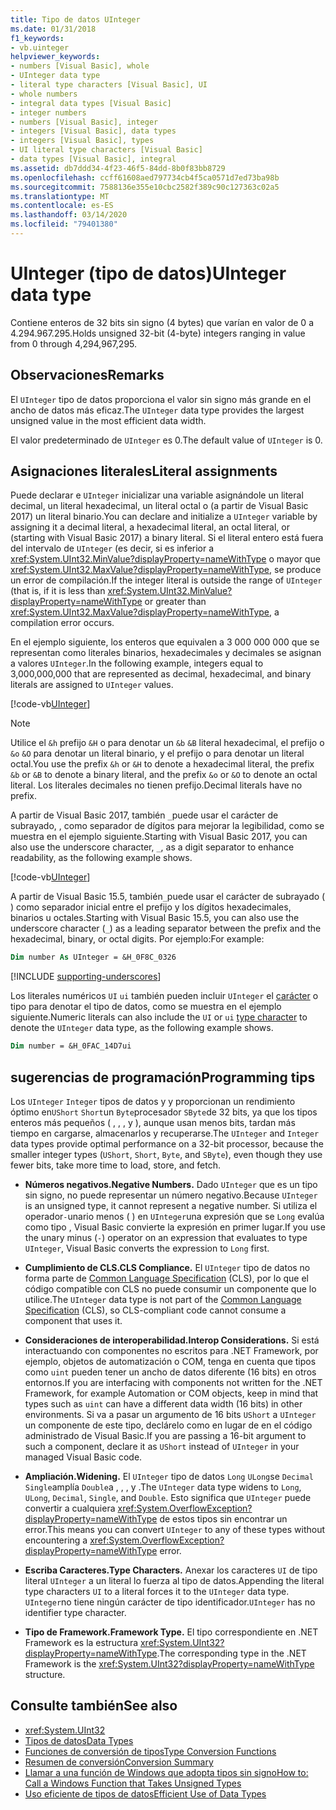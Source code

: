 ```yaml
---
title: Tipo de datos UInteger
ms.date: 01/31/2018
f1_keywords:
- vb.uinteger
helpviewer_keywords:
- numbers [Visual Basic], whole
- UInteger data type
- literal type characters [Visual Basic], UI
- whole numbers
- integral data types [Visual Basic]
- integer numbers
- numbers [Visual Basic], integer
- integers [Visual Basic], data types
- integers [Visual Basic], types
- UI literal type characters [Visual Basic]
- data types [Visual Basic], integral
ms.assetid: db7ddd34-4f23-46f5-84dd-8b0f83bb8729
ms.openlocfilehash: ccff61608aed797734cb4f5ca0571d7ed73ba98b
ms.sourcegitcommit: 7588136e355e10cbc2582f389c90c127363c02a5
ms.translationtype: MT
ms.contentlocale: es-ES
ms.lasthandoff: 03/14/2020
ms.locfileid: "79401380"
---
```

# <a name="uinteger-data-type"></a><span data-ttu-id="2eb9b-102">UInteger (tipo de datos)</span><span class="sxs-lookup"><span data-stu-id="2eb9b-102">UInteger data type</span></span>

<span data-ttu-id="2eb9b-103">Contiene enteros de 32 bits sin signo (4 bytes) que varían en valor de 0 a 4.294.967.295.</span><span class="sxs-lookup"><span data-stu-id="2eb9b-103">Holds unsigned 32-bit (4-byte) integers ranging in value from 0 through 4,294,967,295.</span></span>

## <a name="remarks"></a><span data-ttu-id="2eb9b-104">Observaciones</span><span class="sxs-lookup"><span data-stu-id="2eb9b-104">Remarks</span></span>

<span data-ttu-id="2eb9b-105">El `UInteger` tipo de datos proporciona el valor sin signo más grande en el ancho de datos más eficaz.</span><span class="sxs-lookup"><span data-stu-id="2eb9b-105">The `UInteger` data type provides the largest unsigned value in the most efficient data width.</span></span>

<span data-ttu-id="2eb9b-106">El valor predeterminado de `UInteger` es 0.</span><span class="sxs-lookup"><span data-stu-id="2eb9b-106">The default value of `UInteger` is 0.</span></span>

## <a name="literal-assignments"></a><span data-ttu-id="2eb9b-107">Asignaciones literales</span><span class="sxs-lookup"><span data-stu-id="2eb9b-107">Literal assignments</span></span>

<span data-ttu-id="2eb9b-108">Puede declarar e `UInteger` inicializar una variable asignándole un literal decimal, un literal hexadecimal, un literal octal o (a partir de Visual Basic 2017) un literal binario.</span><span class="sxs-lookup"><span data-stu-id="2eb9b-108">You can declare and initialize a `UInteger` variable by assigning it a decimal literal, a hexadecimal literal, an octal literal, or (starting with Visual Basic 2017) a binary literal.</span></span> <span data-ttu-id="2eb9b-109">Si el literal entero está fuera del intervalo de `UInteger` (es decir, si es inferior a <xref:System.UInt32.MinValue?displayProperty=nameWithType> o mayor que <xref:System.UInt32.MaxValue?displayProperty=nameWithType>, se produce un error de compilación.</span><span class="sxs-lookup"><span data-stu-id="2eb9b-109">If the integer literal is outside the range of `UInteger` (that is, if it is less than <xref:System.UInt32.MinValue?displayProperty=nameWithType> or greater than <xref:System.UInt32.MaxValue?displayProperty=nameWithType>, a compilation error occurs.</span></span>

<span data-ttu-id="2eb9b-110">En el ejemplo siguiente, los enteros que equivalen a 3 000 000 000 que se representan como literales binarios, hexadecimales y decimales se asignan a valores `UInteger`.</span><span class="sxs-lookup"><span data-stu-id="2eb9b-110">In the following example, integers equal to 3,000,000,000 that are represented as decimal, hexadecimal, and binary literals are assigned to `UInteger` values.</span></span>

[!code-vb[UInteger](../../../../samples/snippets/visualbasic/language-reference/data-types/numeric-literals.vb#UInt)]

> [!NOTE]
> <span data-ttu-id="2eb9b-111">Utilice el `&h` prefijo `&H` o para denotar un `&b` `&B` literal hexadecimal, el prefijo o `&o` `&O` para denotar un literal binario, y el prefijo o para denotar un literal octal.</span><span class="sxs-lookup"><span data-stu-id="2eb9b-111">You use the prefix `&h` or `&H` to denote a hexadecimal literal, the prefix `&b` or `&B` to denote a binary literal, and the prefix `&o` or `&O` to denote an octal literal.</span></span> <span data-ttu-id="2eb9b-112">Los literales decimales no tienen prefijo.</span><span class="sxs-lookup"><span data-stu-id="2eb9b-112">Decimal literals have no prefix.</span></span>

<span data-ttu-id="2eb9b-113">A partir de Visual Basic 2017, también `_`puede usar el carácter de subrayado, , como separador de dígitos para mejorar la legibilidad, como se muestra en el ejemplo siguiente.</span><span class="sxs-lookup"><span data-stu-id="2eb9b-113">Starting with Visual Basic 2017, you can also use the underscore character, `_`, as a digit separator to enhance readability, as the following example shows.</span></span>

[!code-vb[UInteger](../../../../samples/snippets/visualbasic/language-reference/data-types/numeric-literals.vb#UIntS)]

<span data-ttu-id="2eb9b-114">A partir de Visual Basic 15.5, también`_`puede usar el carácter de subrayado ( ) como separador inicial entre el prefijo y los dígitos hexadecimales, binarios u octales.</span><span class="sxs-lookup"><span data-stu-id="2eb9b-114">Starting with Visual Basic 15.5, you can also use the underscore character (`_`) as a leading separator between the prefix and the hexadecimal, binary, or octal digits.</span></span> <span data-ttu-id="2eb9b-115">Por ejemplo:</span><span class="sxs-lookup"><span data-stu-id="2eb9b-115">For example:</span></span>

```vb
Dim number As UInteger = &H_0F8C_0326
```

[!INCLUDE [supporting-underscores](../../../../includes/vb-separator-langversion.md)]

<span data-ttu-id="2eb9b-116">Los literales numéricos `UI` `ui` también pueden incluir `UInteger` el [carácter](../../programming-guide/language-features/data-types/type-characters.md) o tipo para denotar el tipo de datos, como se muestra en el ejemplo siguiente.</span><span class="sxs-lookup"><span data-stu-id="2eb9b-116">Numeric literals can also include the `UI` or `ui` [type character](../../programming-guide/language-features/data-types/type-characters.md) to denote the `UInteger` data type, as the following example shows.</span></span>

```vb
Dim number = &H_0FAC_14D7ui
```

## <a name="programming-tips"></a><span data-ttu-id="2eb9b-117">sugerencias de programación</span><span class="sxs-lookup"><span data-stu-id="2eb9b-117">Programming tips</span></span>

<span data-ttu-id="2eb9b-118">Los `UInteger` `Integer` tipos de datos y y proporcionan un rendimiento óptimo en`UShort` `Short`un `Byte`procesador `SByte`de 32 bits, ya que los tipos enteros más pequeños ( , , , y ), aunque usan menos bits, tardan más tiempo en cargarse, almacenarlos y recuperarse.</span><span class="sxs-lookup"><span data-stu-id="2eb9b-118">The `UInteger` and `Integer` data types provide optimal performance on a 32-bit processor, because the smaller integer types (`UShort`, `Short`, `Byte`, and `SByte`), even though they use fewer bits, take more time to load, store, and fetch.</span></span>

- <span data-ttu-id="2eb9b-119">**Números negativos.**</span><span class="sxs-lookup"><span data-stu-id="2eb9b-119">**Negative Numbers.**</span></span> <span data-ttu-id="2eb9b-120">Dado `UInteger` que es un tipo sin signo, no puede representar un número negativo.</span><span class="sxs-lookup"><span data-stu-id="2eb9b-120">Because `UInteger` is an unsigned type, it cannot represent a negative number.</span></span> <span data-ttu-id="2eb9b-121">Si utiliza el operador`-`unario menos ( ) en `UInteger`una expresión que se `Long` evalúa como tipo , Visual Basic convierte la expresión en primer lugar.</span><span class="sxs-lookup"><span data-stu-id="2eb9b-121">If you use the unary minus (`-`) operator on an expression that evaluates to type `UInteger`, Visual Basic converts the expression to `Long` first.</span></span>

- <span data-ttu-id="2eb9b-122">**Cumplimiento de CLS.**</span><span class="sxs-lookup"><span data-stu-id="2eb9b-122">**CLS Compliance.**</span></span> <span data-ttu-id="2eb9b-123">El `UInteger` tipo de datos no forma parte de [Common Language Specification](https://www.ecma-international.org/publications/standards/Ecma-335.htm) (CLS), por lo que el código compatible con CLS no puede consumir un componente que lo utilice.</span><span class="sxs-lookup"><span data-stu-id="2eb9b-123">The `UInteger` data type is not part of the [Common Language Specification](https://www.ecma-international.org/publications/standards/Ecma-335.htm) (CLS), so CLS-compliant code cannot consume a component that uses it.</span></span>

- <span data-ttu-id="2eb9b-124">**Consideraciones de interoperabilidad.**</span><span class="sxs-lookup"><span data-stu-id="2eb9b-124">**Interop Considerations.**</span></span> <span data-ttu-id="2eb9b-125">Si está interactuando con componentes no escritos para .NET Framework, por ejemplo, objetos de automatización o COM, tenga en cuenta que tipos como `uint` pueden tener un ancho de datos diferente (16 bits) en otros entornos.</span><span class="sxs-lookup"><span data-stu-id="2eb9b-125">If you are interfacing with components not written for the .NET Framework, for example Automation or COM objects, keep in mind that types such as `uint` can have a different data width (16 bits) in other environments.</span></span> <span data-ttu-id="2eb9b-126">Si va a pasar un argumento de 16 bits `UShort` a `UInteger` un componente de este tipo, declárelo como en lugar de en el código administrado de Visual Basic.</span><span class="sxs-lookup"><span data-stu-id="2eb9b-126">If you are passing a 16-bit argument to such a component, declare it as `UShort` instead of `UInteger` in your managed Visual Basic code.</span></span>

- <span data-ttu-id="2eb9b-127">**Ampliación.**</span><span class="sxs-lookup"><span data-stu-id="2eb9b-127">**Widening.**</span></span> <span data-ttu-id="2eb9b-128">El `UInteger` tipo de datos `Long` `ULong`se `Decimal` `Single`amplía `Double`a , , , y .</span><span class="sxs-lookup"><span data-stu-id="2eb9b-128">The `UInteger` data type widens to `Long`, `ULong`, `Decimal`, `Single`, and `Double`.</span></span> <span data-ttu-id="2eb9b-129">Esto significa que `UInteger` puede convertir a cualquiera <xref:System.OverflowException?displayProperty=nameWithType> de estos tipos sin encontrar un error.</span><span class="sxs-lookup"><span data-stu-id="2eb9b-129">This means you can convert `UInteger` to any of these types without encountering a <xref:System.OverflowException?displayProperty=nameWithType> error.</span></span>

- <span data-ttu-id="2eb9b-130">**Escriba Caracteres.**</span><span class="sxs-lookup"><span data-stu-id="2eb9b-130">**Type Characters.**</span></span> <span data-ttu-id="2eb9b-131">Anexar los caracteres `UI` de tipo literal `UInteger` a un literal lo fuerza al tipo de datos.</span><span class="sxs-lookup"><span data-stu-id="2eb9b-131">Appending the literal type characters `UI` to a literal forces it to the `UInteger` data type.</span></span> <span data-ttu-id="2eb9b-132">`UInteger`no tiene ningún carácter de tipo identificador.</span><span class="sxs-lookup"><span data-stu-id="2eb9b-132">`UInteger` has no identifier type character.</span></span>

- <span data-ttu-id="2eb9b-133">**Tipo de Framework.**</span><span class="sxs-lookup"><span data-stu-id="2eb9b-133">**Framework Type.**</span></span> <span data-ttu-id="2eb9b-134">El tipo correspondiente en .NET Framework es la estructura <xref:System.UInt32?displayProperty=nameWithType>.</span><span class="sxs-lookup"><span data-stu-id="2eb9b-134">The corresponding type in the .NET Framework is the <xref:System.UInt32?displayProperty=nameWithType> structure.</span></span>

## <a name="see-also"></a><span data-ttu-id="2eb9b-135">Consulte también</span><span class="sxs-lookup"><span data-stu-id="2eb9b-135">See also</span></span>

- <xref:System.UInt32>
- [<span data-ttu-id="2eb9b-136">Tipos de datos</span><span class="sxs-lookup"><span data-stu-id="2eb9b-136">Data Types</span></span>](../../../visual-basic/language-reference/data-types/index.md)
- [<span data-ttu-id="2eb9b-137">Funciones de conversión de tipos</span><span class="sxs-lookup"><span data-stu-id="2eb9b-137">Type Conversion Functions</span></span>](../../../visual-basic/language-reference/functions/type-conversion-functions.md)
- [<span data-ttu-id="2eb9b-138">Resumen de conversión</span><span class="sxs-lookup"><span data-stu-id="2eb9b-138">Conversion Summary</span></span>](../../../visual-basic/language-reference/keywords/conversion-summary.md)
- [<span data-ttu-id="2eb9b-139">Llamar a una función de Windows que adopta tipos sin signo</span><span class="sxs-lookup"><span data-stu-id="2eb9b-139">How to: Call a Windows Function that Takes Unsigned Types</span></span>](../../../visual-basic/programming-guide/com-interop/how-to-call-a-windows-function-that-takes-unsigned-types.md)
- [<span data-ttu-id="2eb9b-140">Uso eficiente de tipos de datos</span><span class="sxs-lookup"><span data-stu-id="2eb9b-140">Efficient Use of Data Types</span></span>](../../../visual-basic/programming-guide/language-features/data-types/efficient-use-of-data-types.md)
